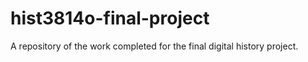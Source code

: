 # hist3814o-final-project
A repository of the work completed for the final digital history project.
